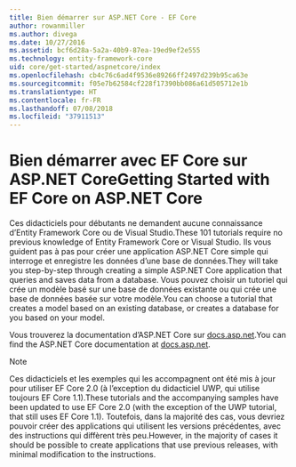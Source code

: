 ```yaml
---
title: Bien démarrer sur ASP.NET Core - EF Core
author: rowanmiller
ms.author: divega
ms.date: 10/27/2016
ms.assetid: bcf6d28a-5a2a-40b9-87ea-19ed9ef2e555
ms.technology: entity-framework-core
uid: core/get-started/aspnetcore/index
ms.openlocfilehash: cb4c76c6ad4f9536e89266ff2497d239b95ca63e
ms.sourcegitcommit: f05e7b62584cf228f17390bb086a61d505712e1b
ms.translationtype: HT
ms.contentlocale: fr-FR
ms.lasthandoff: 07/08/2018
ms.locfileid: "37911513"
---
```

# <a name="getting-started-with-ef-core-on-aspnet-core"></a><span data-ttu-id="76300-102">Bien démarrer avec EF Core sur ASP.NET Core</span><span class="sxs-lookup"><span data-stu-id="76300-102">Getting Started with EF Core on ASP.NET Core</span></span>

<span data-ttu-id="76300-103">Ces didacticiels pour débutants ne demandent aucune connaissance d’Entity Framework Core ou de Visual Studio.</span><span class="sxs-lookup"><span data-stu-id="76300-103">These 101 tutorials require no previous knowledge of Entity Framework Core or Visual Studio.</span></span> <span data-ttu-id="76300-104">Ils vous guident pas à pas pour créer une application ASP.NET Core simple qui interroge et enregistre les données d’une base de données.</span><span class="sxs-lookup"><span data-stu-id="76300-104">They will take you step-by-step through creating a simple ASP.NET Core application that queries and saves data from a database.</span></span> <span data-ttu-id="76300-105">Vous pouvez choisir un tutoriel qui crée un modèle basé sur une base de données existante ou qui crée une base de données basée sur votre modèle.</span><span class="sxs-lookup"><span data-stu-id="76300-105">You can choose a tutorial that creates a model based on an existing database, or creates a database for you based on your model.</span></span>

<span data-ttu-id="76300-106">Vous trouverez la documentation d’ASP.NET Core sur [docs.asp.net](https://docs.asp.net).</span><span class="sxs-lookup"><span data-stu-id="76300-106">You can find the ASP.NET Core documentation at [docs.asp.net](https://docs.asp.net).</span></span>

> [!NOTE]  
> <span data-ttu-id="76300-107">Ces didacticiels et les exemples qui les accompagnent ont été mis à jour pour utiliser EF Core 2.0 (à l’exception du didacticiel UWP, qui utilise toujours EF Core 1.1).</span><span class="sxs-lookup"><span data-stu-id="76300-107">These tutorials and the accompanying samples have been updated to use EF Core 2.0 (with the exception of the UWP tutorial, that still uses EF Core 1.1).</span></span> <span data-ttu-id="76300-108">Toutefois, dans la majorité des cas, vous devriez pouvoir créer des applications qui utilisent les versions précédentes, avec des instructions qui diffèrent très peu.</span><span class="sxs-lookup"><span data-stu-id="76300-108">However, in the majority of cases it should be possible to create applications that use previous releases, with minimal modification to the instructions.</span></span>
